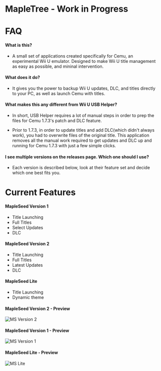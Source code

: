 # MapleTree - Work in Progress

# FAQ

#### What is this?
- A small set of applications created specifically for Cemu, an experimental Wii U emulator. Designed to make Wii U title management as easy as possible, and mininal intervention.

#### What does it do?
- It gives you the power to backup Wii U updates, DLC, and titles directly to your PC, as well as launch Cemu with titles.

#### What makes this any different from Wii U USB Helper?
- In short, USB Helper requires a lot of manual steps in order to prep the files for Cemu 1.7.3's patch and DLC feature. 

- Prior to 1.7.3, in order to update titles and add DLC(which didn't always work), you had to overwrite files of the original title. This application removes all the manual work required to get updates and DLC up and running for Cemu 1.7.3 with just a few simple clicks.

#### I see multiple versions on the releases page. Which one should I use?
- Each version is described below, look at their feature set and decide which one best fits you.

# Current Features
#### MapleSeed Version 1
- Title Launching
- Full Titles
- Select Updates
- DLC

#### MapleSeed Version 2
- Title Launching
- Full Titles
- Latest Updates
- DLC

#### MapleSeed Lite
 - Title Launching
 - Dynamic theme

#### MapleSeed Version 2 - Preview
![MS Version 2](http://pixxy.in/xxK8243.png)

#### MapleSeed Version 1 - Preview
![MS Version 1](http://pixxy.in/1Nj3245.png)

#### MapleSeed Lite - Preview
![MS Lite](http://pixxy.in/ISL2199.gif)
